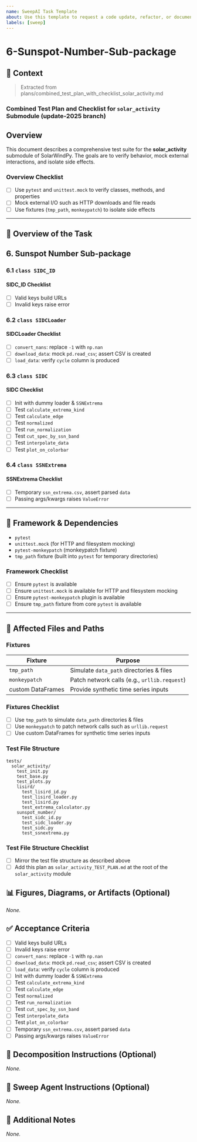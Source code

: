 ```yaml
---
name: SweepAI Task Template
about: Use this template to request a code update, refactor, or documentation change via SweepAI.
labels: [sweep]
---
```


# 6-Sunspot-Number-Sub-package

## 🧠 Context

> Extracted from plans/combined_test_plan_with_checklist_solar_activity.md

<!-- markdownlint-disable-next-line MD013 -->
### Combined Test Plan and Checklist for `solar_activity` Submodule (update-2025 branch)

## Overview

This document describes a comprehensive test suite for the **solar_activity**
submodule of SolarWindPy. The goals are to verify behavior, mock external
interactions, and isolate side effects.

### Overview Checklist

- [ ] Use `pytest` and `unittest.mock` to verify classes, methods, and properties
- [ ] Mock external I/O such as HTTP downloads and file reads
- [ ] Use fixtures (`tmp_path`, `monkeypatch`) to isolate side effects

---

## 🎯 Overview of the Task

## 6. Sunspot Number Sub-package

### 6.1 `class SIDC_ID`

#### SIDC_ID Checklist

- [ ] Valid keys build URLs
- [ ] Invalid keys raise error

### 6.2 `class SIDCLoader`

#### SIDCLoader Checklist

- [ ] `convert_nans`: replace `-1` with `np.nan`
- [ ] `download_data`: mock `pd.read_csv`; assert CSV is created
- [ ] `load_data`: verify `cycle` column is produced

### 6.3 `class SIDC`

#### SIDC Checklist

- [ ] Init with dummy loader & `SSNExtrema`
- [ ] Test `calculate_extrema_kind`
- [ ] Test `calculate_edge`
- [ ] Test `normalized`
- [ ] Test `run_normalization`
- [ ] Test `cut_spec_by_ssn_band`
- [ ] Test `interpolate_data`
- [ ] Test `plot_on_colorbar`

### 6.4 `class SSNExtrema`

#### SSNExtrema Checklist

- [ ] Temporary `ssn_extrema.csv`, assert parsed `data`
- [ ] Passing args/kwargs raises `ValueError`

---

## 🔧 Framework & Dependencies

- `pytest`
- `unittest.mock` (for HTTP and filesystem mocking)
- `pytest-monkeypatch` (monkeypatch fixture)
- `tmp_path` fixture (built into `pytest` for temporary directories)

### Framework Checklist

- [ ] Ensure `pytest` is available
- [ ] Ensure `unittest.mock` is available for HTTP and filesystem mocking
- [ ] Ensure `pytest-monkeypatch` plugin is available
- [ ] Ensure `tmp_path` fixture from core `pytest` is available

---

## 📂 Affected Files and Paths

### Fixtures

| Fixture | Purpose |
| ----------------- | -------------------------------------------- |
| `tmp_path` | Simulate `data_path` directories & files |
| `monkeypatch` | Patch network calls (e.g., `urllib.request`) |
| custom DataFrames | Provide synthetic time series inputs |

### Fixtures Checklist

- [ ] Use `tmp_path` to simulate `data_path` directories & files
- [ ] Use `monkeypatch` to patch network calls such as `urllib.request`
- [ ] Use custom DataFrames for synthetic time series inputs

### Test File Structure

```text
tests/
  solar_activity/
    test_init.py
    test_base.py
    test_plots.py
    lisird/
      test_lisird_id.py
      test_lisird_loader.py
      test_lisird.py
      test_extrema_calculator.py
    sunspot_number/
      test_sidc_id.py
      test_sidc_loader.py
      test_sidc.py
      test_ssnextrema.py
```

### Test File Structure Checklist

- [ ] Mirror the test file structure as described above
- [ ] Add this plan as `solar_activity_TEST_PLAN.md` at the root of the
  `solar_activity` module

## 📊 Figures, Diagrams, or Artifacts (Optional)

_None._

## ✅ Acceptance Criteria

- [ ] Valid keys build URLs
- [ ] Invalid keys raise error
- [ ] `convert_nans`: replace `-1` with `np.nan`
- [ ] `download_data`: mock `pd.read_csv`; assert CSV is created
- [ ] `load_data`: verify `cycle` column is produced
- [ ] Init with dummy loader & `SSNExtrema`
- [ ] Test `calculate_extrema_kind`
- [ ] Test `calculate_edge`
- [ ] Test `normalized`
- [ ] Test `run_normalization`
- [ ] Test `cut_spec_by_ssn_band`
- [ ] Test `interpolate_data`
- [ ] Test `plot_on_colorbar`
- [ ] Temporary `ssn_extrema.csv`, assert parsed `data`
- [ ] Passing args/kwargs raises `ValueError`

## 🧩 Decomposition Instructions (Optional)

_None._

## 🤖 Sweep Agent Instructions (Optional)

_None._

## 💬 Additional Notes

_None._
